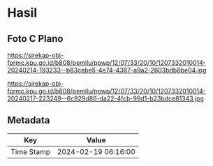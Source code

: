 # Hasil

## Foto C Plano

https://sirekap-obj-formc.kpu.go.id/b808/pemilu/ppwp/12/07/33/20/10/1207332010014-20240214-193233--b83cebe5-4e74-4387-a9a2-2603bdb8be04.jpg

https://sirekap-obj-formc.kpu.go.id/b808/pemilu/ppwp/12/07/33/20/10/1207332010014-20240217-223249--6c929d86-da22-4fcb-99d1-b23bdce81343.jpg


## Metadata

| Key        | Value               |
| ---------- | ------------------- |
| Time Stamp | 2024-02-19 06:16:00 |



